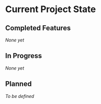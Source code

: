 # Current Project State

## Completed Features
*None yet*

## In Progress
*None yet*

## Planned
*To be defined*
